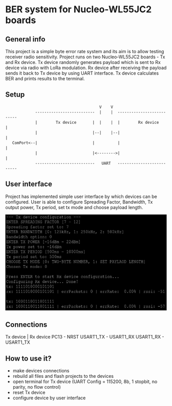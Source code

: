 # BER system for Nucleo-WL55JC2 boards

## General info
This project is a simple byte error rate system and its aim is to allow testing receiver radio sensitivity. Project runs on two Nucleo-WL55JC2 boards - Tx and Rx device. Tx device randomly generates payload which is sent to Rx device via radio with LoRa modulation. Rx device after receiving the payload sends it back to Tx device by using UART interface. Tx device calculates BER and prints results to the terminal. 

## Setup 

```
                                         V    V
             --------------------------  |    |  --------------------------
             |        Tx device       |  |    |  |        Rx device       |
             |                        |--|    |--|                        |
   ComPort<--|                        |          |                        |
             |                        |<-------->|                        |
             --------------------------   UART   -------------------------- 
```

## User interface
Project has implemented simple user interface by which devices can be configured. User is able to configure Spreading Factor, Bandwidth, Tx output power, Tx period, set tx mode and choose payload length.

<img src="/images/BER_System.png" width=600 height=300>

## Connections
Tx device | Rx device
     PC13 - NRST
USART1_TX - USART1_RX
USART1_RX - USART1_TX

## How to use it?
- make devices connections
- rebuild all files and flash projects to the devices
- open terminal for Tx device (UART Config = 115200, 8b, 1 stopbit, no parity, no flow control)
- reset Tx device
- configure device by user interface
